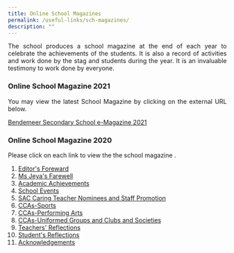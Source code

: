 ```yaml
---
title: Online School Magazines
permalink: /useful-links/sch-magazines/
description: ""
---
```

<p style="text-align:justify">The school produces a school magazine at the end of each year to celebrate the achievements of the students.  It is also a record of activities and work done by the stag and students during the year.  It is an invaluable testimony to work done by everyone.</p>

### Online School Magazine 2021

<p style="text-align:justify">You may view the latest School Magazine by clicking on the external URL below.</p>

[Bendemeer Secondary School e-Magazine 2021](https://issuu.com/touche-design/docs/bendemeer_sec_e-magazine_2021?fr=sNWE3NzI3NTIwODU)


### Online School Magazine 2020

Please click on each link to view the the school magazine .

1.  <a href="/files/Schoolmag/2020-schmag-pg01.pdf" target="_blank" >Editor's Foreward</a>
2.  <a href="/files/Schoolmag/2020-schmag-pg02.pdf" target="_blank" >Ms Jeya's Farewell</a>
3.  <a href="/files/Schoolmag/2020-schmag-pg03.pdf" target="_blank" >Academic Achievements</a>
4.  <a href="/files/Schoolmag/2020-schmag-pg04-07.pdf" target="_blank">School Events</a>
5.  <a href="/files/Schoolmag/2020-schmag-pg08-15.pdf" target="_blank" >SAC Caring Teacher Nominees and Staff Promotion</a>
6.  <a href="/files/Schoolmag/2020-schmag-pg16-23sports.pdf" target="_blank">CCAs-Sports</a>
7.  <a href="/files/Schoolmag/2020-schmag-pg16-23perf.pdf" target="_blank" >CCAs-Performing Arts</a>
8.  <a href="/files/Schoolmag/2020-schmag-pg16-23ugclub.pdf" target="_blank" >CCAs-Uniformed Groups and Clubs and Societies</a>
9.  <a href="/files/Schoolmag/2020-schmag-pg24-29.pdf" target="_blank"> Teachers' Reflections</a>
10.  <a href="/files/Schoolmag/2020-schmag-pg30-41.pdf" target="_blank" >Student's Reflections</a>
11.  <a href="/files/Schoolmag/2020-schmag-pg42.pdf" target="_blank" >Acknowledgements</a>